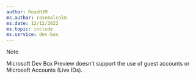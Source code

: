 ```yaml
---
author: RoseHJM
ms.author: rosemalcolm
ms.date: 12/12/2022
ms.topic: include
ms.service: dev-box
---
```


> [!NOTE]
> Microsoft Dev Box Preview doesn't support the use of guest accounts or Microsoft Accounts (Live IDs). 
